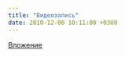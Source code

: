 ```yaml
---
title: "Видеозапись"
date: 2010-12-06 10:11:00 +0300
---
```



[Вложение](https://vk.com/video41076938_156572079)
